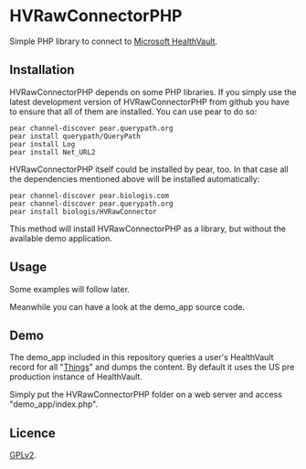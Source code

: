 HVRawConnectorPHP
=================

Simple PHP library to connect to
[Microsoft HealthVault](https://www.healthvault.com/).


Installation
------------

HVRawConnectorPHP depends on some PHP libraries. If you simply use the latest
development version of HVRawConnectorPHP from github you have to ensure that
all of them are installed. You can use pear to do so:

    pear channel-discover pear.querypath.org
    pear install querypath/QueryPath
    pear install Log
    pear install Net_URL2

HVRawConnectorPHP itself could be installed by pear, too. In that case all the
dependencies mentioned above will be installed automatically:

    pear channel-discover pear.biologis.com
    pear channel-discover pear.querypath.org
    pear install biologis/HVRawConnector

This method will install HVRawConnectorPHP as a library, but without the
available demo application.


Usage
-----

Some examples will follow later.

Meanwhile you can have a look at the demo_app source code.


Demo
----

The demo_app included in this repository queries a user's HealthVault record
for all "[Things](http://developer.healthvault.com/pages/types/types.aspx)" and
dumps the content. By default it uses the US pre production instance of
HealthVault.

Simply put the HVRawConnectorPHP folder on a web server and access
"demo_app/index.php".


Licence
-------

[GPLv2](https://raw.github.com/mkalkbrenner/HVRawConnectorPHP/master/LICENSE.txt).
